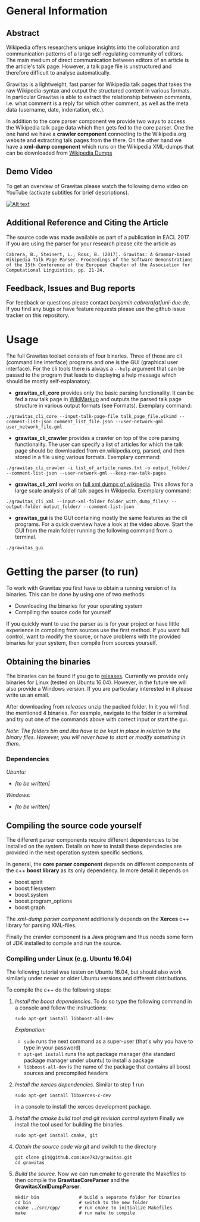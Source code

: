 # General Information

## Abstract
Wikipedia offers researchers unique insights into the collaboration and communication patterns of a large self-regulating community of editors. The main medium of direct communication between editors of an article is the article's talk page. However, a talk page file is unstructured and therefore difficult to analyse automatically. 

Grawitas is a lightweight, fast parser for Wikipedia talk pages that takes the raw Wikipedia-syntax and output the structured content in various formats. In particular Grawitas is able to extract the relationship between comments, i.e. what comment is a reply for which other comment, as well as the meta data (username, date, indentation, etc.).

In addition to the core parser component we provide two ways to access the Wikipedia talk page data which then gets fed to the core parser. One the one hand we have a **crawler component** connecting to the Wikipedia.org website and extracting talk pages from the there. On the other hand we have a **xml-dump component** which runs on the Wikipedia XML-dumps that can be downloaded from [Wikipedia Dumps](https://en.wikipedia.org/wiki/Wikipedia:Database_download)

## Demo Video
To get an overview of Grawitas please watch the following demo video on YouTube (activate subtitles for brief descriptions).

[![Alt text](https://img.youtube.com/vi/ime-Pg32-0c/0.jpg)](https://www.youtube.com/watch?v=ime-Pg32-0c)

## Additional Reference and Citing the Article
The source code was made available as part of a publication in EACL 2017. If you are using the parser for your research please cite the article as

```Cabrera, B., Steinert, L., Ross, B. (2017). Grawitas: A Grammar-based Wikipedia Talk Page Parser. Proceedings of the Software Demonstrations of the 15th Conference of the European Chapter of the Association for Computational Linguistics, pp. 21-24.```

## Feedback, Issues and Bug reports
For feedback or questions please contact *benjamin.cabrera[at]uni-due.de*. If you find any bugs or have feature requests please use the github issue tracker on this repository.


# Usage
The full Grawitas toolset consists of four binaries. Three of those are cli (command line interface) programs and one is the GUI (graphical user interface). For the cli tools there is always a ```--help``` argument that can be passed to the program that leads to displaying a help message which should be mostly self-explanatory.
- **grawitas_cli_core** provides only the basic parsing functionality. It can be fed a raw talk page in [WikiMarkup](https://en.wikipedia.org/wiki/Help:Wiki_markup) and outputs the parsed talk page structure in various output formats (see Formats). 
Exemplary command:
```
./grawitas_cli_core --input-talk-page-file talk_page_file.wikimd --comment-list-json comment_list_file.json --user-network-gml user_network_file.gml
```

- **grawitas_cli_crawler** provides a crawler on top of the core parsing functionality. The user can specify a list of articles for which the talk page should be downloaded from en.wikipedia.org, parsed, and then stored in a file using various formats. 
Exemplary command:
```
./grawitas_cli_crawler -i list_of_article_names.txt -o output_folder/ --comment-list-json --user-network-gml --keep-raw-talk-pages
```

- **grawitas_cli_xml** works on [full xml dumps of wikipedia](https://en.wikipedia.org/wiki/Wikipedia:Database_download). This allows for a large scale analysis of all talk pages in Wikipedia.
Exemplary command:
```
./grawitas_cli_xml --input-xml-folder folder_with_dump_files/ --output-folder output_folder/ --comment-list-json
```

- **grawitas_gui** is the GUI containing mostly the same features as the cli programs. For a quick overview have a look at the video above.
Start the GUI from the main folder running the following command from a terminal.
```
./grawitas_gui
```



# Getting the parser (to run)

To work with Grawitas you first have to obtain a running version of its binaries. This can be done by using one of two methods:

- Downloading the binaries for your operating system
- Compiling the source code for yourself

If you quickly want to use the parser as is for your project or have little experience in compiling from sources use the first method. If you want full control, want to modify the source, or have problems with the provided binaries for your system, then compile from sources yourself.

## Obtaining the binaries

The binaries can be found if you go to [releases](https://github.com/Ace7k3/grawitas/releases). Currently we provide only binaries for Linux (tested on Ubuntu 16.04). However, in the future we will also provide a Windows version. If you are particulary interested in it please write us an email.

After downloading from *releases* unzip the packed folder. In it you will find the mentioned 4 binaries. For example, navigate to the folder in a terminal and try out one of the commands above with correct input or start the gui.

*Note: The folders bin and libs have to be kept in place in relation to the binary files. However, you will never have to start or modify something in them.*

### Dependencies ###

*Ubuntu:*
- *[to be written]*

*Windows:*
- *[to be written]*

## Compiling the source code yourself

The different parser components require different dependencies to be installed on the system. Details on how to install these dependecies are provided in the next operation system specific sections.

In general, the **core parser component** depends on different components of the c++ **boost library** as its only dependency. In more detail it depends on
- boost.spirit 
- boost.filesystem
- boost.system 
- boost.program_options
- boost.graph

The *xml-dump parser component* additionally depends on the **Xerces** c++ library for parsing XML-files.

Finally the crawler component is a Java program and thus needs some form of JDK installed to compile and run the source.

### Compiling under Linux (e.g. Ubuntu 16.04)
The following tutorial was testen on Ubuntu 16.04, but should also work similarly under newer or older Ubuntu versions and different distributions.

To compile the c++ do the following steps:

1. *Install the boost dependencies*. To do so type the following command in a console and follow the instructions:
	
	```
	sudo apt-get install libboost-all-dev
	```
	
	*Explanation:* 
	- ```sudo``` runs the next command as a super-user (that's why you have to type in your password)
	- ```apt-get install``` runs the apt package manager (the standard package manager under ubuntu) to install a package 
	- ```libboost-all-dev``` is the name of the package that contains all boost sources and precompiled headers

2. *Install the xerces dependencies.* Similar to step 1 run 

	```
	sudo apt-get install libxerces-c-dev
	```
	in a console to install the xerces development package.

3. *Install the cmake build tool and git revision control system* Finally we install the tool used for building the binaries.

	```
	sudo apt-get install cmake, git
	```

4. *Obtain the source code via git* and switch to the directory
	
	```
	git clone git@github.com:Ace7k3/grawitas.git
	cd grawitas
	```

5. *Build the source*. Now we can run cmake to generate the Makefiles to then compile the **GrawitasCoreParser** and the **GrawitasXmlDumpParser**.

	```
	mkdir bin 				# build a separate folder for binaries
	cd bin 					# switch to the new folder
	cmake ../src/cpp/ 		# run cmake to initialize Makefiles
	make 					# run make to compile 
	```